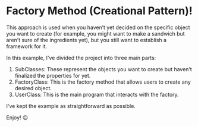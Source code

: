 # Factory Method (Creational Pattern)!


This approach is used when you haven’t yet decided on the specific object you want to create (for example, you might want to make a sandwich but aren’t sure of the ingredients yet), but you still want to establish a framework for it.

In this example, I've divided the project into three main parts:

1. SubClasses: These represent the objects you want to create but haven’t finalized the properties for yet.
2. FactoryClass: This is the factory method that allows users to create any desired object.
3. UserClass: This is the main program that interacts with the factory.

I've kept the example as straightforward as possible.

Enjoy! 😉
